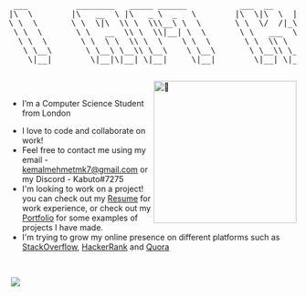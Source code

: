 

<pre>
 ___          ________   _____ ______           ___  __     ________   ________   ___  ___   _________   ________     
|\  \        |\   __  \ |\   _ \  _   \        |\  \|\  \  |\   __  \ |\   __  \ |\  \|\  \ |\___   ___\|\   __  \    
\ \  \       \ \  \|\  \\ \  \\\__\ \  \       \ \  \/  /|_\ \  \|\  \\ \  \|\ /_\ \  \\\  \\|___ \  \_|\ \  \|\  \   
 \ \  \       \ \   __  \\ \  \\|__| \  \       \ \   ___  \\ \   __  \\ \   __  \\ \  \\\  \    \ \  \  \ \  \\\  \  
  \ \  \       \ \  \ \  \\ \  \    \ \  \       \ \  \\ \  \\ \  \ \  \\ \  \|\  \\ \  \\\  \    \ \  \  \ \  \\\  \ 
   \ \__\       \ \__\ \__\\ \__\    \ \__\       \ \__\\ \__\\ \__\ \__\\ \_______\\ \_______\    \ \__\  \ \_______\
    \|__|        \|__|\|__| \|__|     \|__|        \|__| \|__| \|__|\|__| \|_______| \|_______|     \|__|   \|_______|
                                                                                                                      
</pre>
<p>&nbsp;<img align="right" width="250" alt="🦑" src="https://count.getloli.com/get/@:kabuto-mk7?theme=gelbooru"></p>

- I’m a Computer Science Student from London
<!-- - I’m a currently working on a <a href="https://github.com/kabuto-mk7/lofi-bot">Lo-fi discord bot made in Python</a> (and trying to run it from a <a href = "https://pbs.twimg.com/media/FLGu6x7XoAUVB5r?format=jpg&name=large">Raspberry Pi</a>) -->
- I love to code and collaborate on work! 
- Feel free to contact me using my email - kemalmehmetmk7@gmail.com or my Discord - Kabuto#7275
- I'm looking to work on a project! you can check out my <a href="https://drive.google.com/file/d/1U3zUH84RrbiJQ1Ac7opHKC2ko7geSpte/view?usp=sharing">Resume</a> for work experience, or check out my <a href="https://kabuto-mk7.github.io">Portfolio</a> for some examples of projects I have made.
- I'm trying to grow my online presence on different platforms such as <a href="https://stackoverflow.com/users/14565309/kabuto">StackOverflow</a>, <a href="https://www.hackerrank.com/kemalmehmetmk7">HackerRank</a> and <a href="https://www.quora.com/profile/Kemal-93">Quora</a>


<br>

<p>&nbsp;<img align="bottom right" src="https://user-images.githubusercontent.com/22963968/114021347-e3c48b80-9870-11eb-8bc8-998bf39b4d0d.png"/></p>
